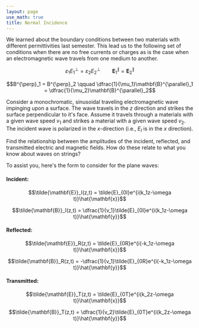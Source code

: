 ```yaml
---
layout: page
use_math: true
title: Normal Incidence
---
```


We learned about the boundary conditions between two materials with different permittivities last semester.  This lead us to the following set of conditions when there are no free currents or charges as is the case when an electromagnetic wave travels from one medium to another.

$$\varepsilon_1 E^{\perp}_1 = \varepsilon_2 E^{\perp}_2 \qquad \mathbf{E}^{\parallel}_1 = \mathbf{E}^{\parallel}_2$$

$$B^{\perp}_1 = B^{\perp}_2 \qquad \dfrac{1}{\mu_1}\mathbf{B}^{\parallel}_1 = \dfrac{1}{\mu_2}\mathbf{B}^{\parallel}_2$$

Consider a monochromatic, sinusoidal traveling electromagnetic wave impinging upon a surface. The wave travels in the $z$ direction and strikes the surface perpendicular to it's face. Assume it travels through a materials with a given wave speed $v_1$ and strikes a material with a given wave speed $v_2$. The incident wave is polarized in the $x$-direction (i.e., $E_I$ is in the $x$ direction).

Find the relationship between the amplitudes of the incident, reflected, and transmitted electric and magnetic fields. How do these relate to what you know about waves on strings?

To assist you, here's the form to consider for the plane waves:

#### Incident:

$$\tilde{\mathbf{E}}_I(z,t) = \tilde{E}_{0I}e^{i(k_1z-\omega t)}\hat{\mathbf{x}}$$

$$\tilde{\mathbf{B}}_I(z,t) = \dfrac{1}{v_1}\tilde{E}_{0I}e^{i(k_1z-\omega t)}\hat{\mathbf{y}}$$

#### Reflected:

$$\tilde{\mathbf{E}}_R(z,t) = \tilde{E}_{0R}e^{i(-k_1z-\omega t)}\hat{\mathbf{x}}$$

$$\tilde{\mathbf{B}}_R(z,t) = -\dfrac{1}{v_1}\tilde{E}_{0R}e^{i(-k_1z-\omega t)}\hat{\mathbf{y}}$$

#### Transmitted:

$$\tilde{\mathbf{E}}_T(z,t) = \tilde{E}_{0T}e^{i(k_2z-\omega t)}\hat{\mathbf{x}}$$

$$\tilde{\mathbf{B}}_T(z,t) = \dfrac{1}{v_2}\tilde{E}_{0T}e^{i(k_2z-\omega t)}\hat{\mathbf{y}}$$
